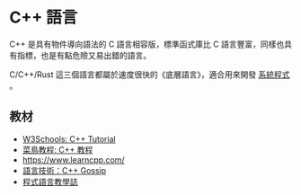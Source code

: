 # C++ 語言

C++ 是具有物件導向語法的 C 語言相容版，標準函式庫比 C 語言豐富，同樣也具有指標，也是有點危險又易出錯的語言。

C/C++/Rust 這三個語言都屬於速度很快的《底層語言》，適合用來開發 [系統程式](../課程/系統程式/) 。

## 教材

* [W3Schools: C++ Tutorial](https://www.w3schools.com/cpp/)
* [菜鳥教程: C++ 教程](https://www.runoob.com/cplusplus/cpp-tutorial.html)
* https://www.learncpp.com/
* [語言技術：C++ Gossip](https://openhome.cc/Gossip/CppGossip/)
* [程式語言教學誌](http://kaiching.org/pydoing/cpp.html)